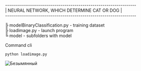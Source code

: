  ------------------------------------------------------------------ <br>
 |          NEURAL NETWORK, WHICH DETERMINE CAT OR DOG            | <br>
 ------------------------------------------------------------------ <br>

╠ modelBinaryClassification.py - training dataset <br>
╠ loadimage.py - launch program <br>
╚ model - subfolders with model

Command cli 
```
python loadimage.py
```
![Безымянный](https://github.com/Val325/small-network-binary-classification-cat-dogs/assets/118122990/75c1d68a-4ba5-45ec-bcf1-ed137da48c3b)

